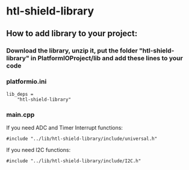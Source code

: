 # htl-shield-library 

## How to add library to your project:

### Download the library, unzip it, put the folder "htl-shield-library" in PlatformIOProject/lib and add these lines to your code
### platformio.ini
```
lib_deps =
    "htl-shield-library"
```
### main.cpp
If you need ADC and Timer Interrupt functions:
```
#include "../lib/htl-shield-library/include/universal.h"
```
If you need I2C functions:
```
#include "../lib/htl-shield-library/include/I2C.h"
```
